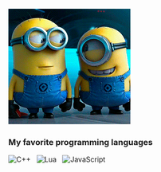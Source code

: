![](https://github.com/b0ryakha/b0ryakha/blob/master/banner.gif)

### My favorite programming languages

![C++](https://img.shields.io/badge/c++-202020.svg?style=for-the-badge&logo=c%2B%2B&logoColor=%2300599C) &nbsp;
![Lua](https://img.shields.io/badge/lua-202020.svg?style=for-the-badge&logo=lua&logoColor=%232C2D72) &nbsp;
![JavaScript](https://img.shields.io/badge/javascript-202020.svg?style=for-the-badge&logo=javascript&logoColor=%23F7DF1E) &nbsp;
